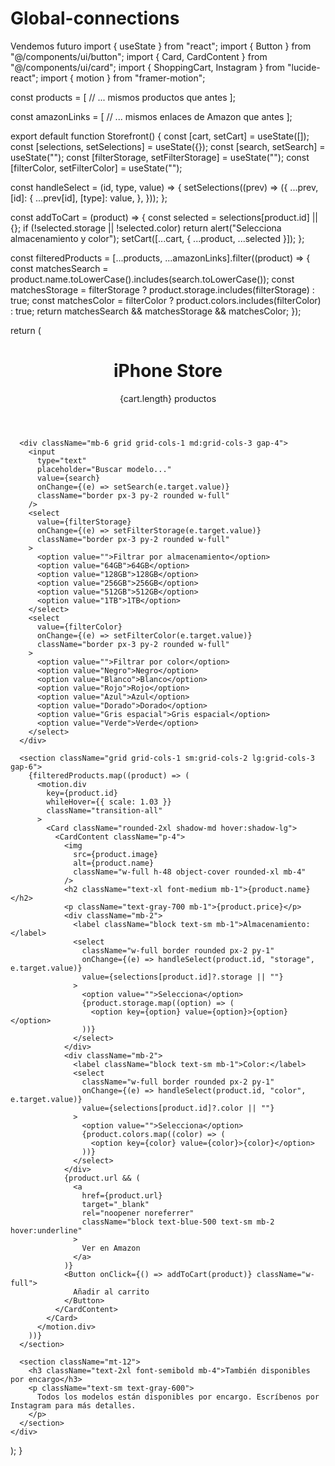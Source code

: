 # Global-connections
Vendemos futuro
import { useState } from "react";
import { Button } from "@/components/ui/button";
import { Card, CardContent } from "@/components/ui/card";
import { ShoppingCart, Instagram } from "lucide-react";
import { motion } from "framer-motion";

const products = [
  // ... mismos productos que antes
];

const amazonLinks = [
  // ... mismos enlaces de Amazon que antes
];

export default function Storefront() {
  const [cart, setCart] = useState([]);
  const [selections, setSelections] = useState({});
  const [search, setSearch] = useState("");
  const [filterStorage, setFilterStorage] = useState("");
  const [filterColor, setFilterColor] = useState("");

  const handleSelect = (id, type, value) => {
    setSelections((prev) => ({
      ...prev,
      [id]: {
        ...prev[id],
        [type]: value,
      },
    }));
  };

  const addToCart = (product) => {
    const selected = selections[product.id] || {};
    if (!selected.storage || !selected.color)
      return alert("Selecciona almacenamiento y color");
    setCart([...cart, { ...product, ...selected }]);
  };

  const filteredProducts = [...products, ...amazonLinks].filter((product) => {
    const matchesSearch = product.name.toLowerCase().includes(search.toLowerCase());
    const matchesStorage = filterStorage ? product.storage.includes(filterStorage) : true;
    const matchesColor = filterColor ? product.colors.includes(filterColor) : true;
    return matchesSearch && matchesStorage && matchesColor;
  });

  return (
    <div className="min-h-screen bg-white text-black px-4 py-6 md:px-12">
      <header className="flex justify-between items-center mb-10">
        <h1 className="text-3xl font-semibold">iPhone Store</h1>
        <div className="flex items-center gap-4">
          <a href="https://instagram.com/tu_tienda" target="_blank" rel="noopener noreferrer">
            <Instagram className="w-6 h-6 hover:text-blue-500" />
          </a>
          <ShoppingCart className="w-6 h-6" />
          <span className="text-sm">{cart.length} productos</span>
        </div>
      </header>

      <div className="mb-6 grid grid-cols-1 md:grid-cols-3 gap-4">
        <input
          type="text"
          placeholder="Buscar modelo..."
          value={search}
          onChange={(e) => setSearch(e.target.value)}
          className="border px-3 py-2 rounded w-full"
        />
        <select
          value={filterStorage}
          onChange={(e) => setFilterStorage(e.target.value)}
          className="border px-3 py-2 rounded w-full"
        >
          <option value="">Filtrar por almacenamiento</option>
          <option value="64GB">64GB</option>
          <option value="128GB">128GB</option>
          <option value="256GB">256GB</option>
          <option value="512GB">512GB</option>
          <option value="1TB">1TB</option>
        </select>
        <select
          value={filterColor}
          onChange={(e) => setFilterColor(e.target.value)}
          className="border px-3 py-2 rounded w-full"
        >
          <option value="">Filtrar por color</option>
          <option value="Negro">Negro</option>
          <option value="Blanco">Blanco</option>
          <option value="Rojo">Rojo</option>
          <option value="Azul">Azul</option>
          <option value="Dorado">Dorado</option>
          <option value="Gris espacial">Gris espacial</option>
          <option value="Verde">Verde</option>
        </select>
      </div>

      <section className="grid grid-cols-1 sm:grid-cols-2 lg:grid-cols-3 gap-6">
        {filteredProducts.map((product) => (
          <motion.div
            key={product.id}
            whileHover={{ scale: 1.03 }}
            className="transition-all"
          >
            <Card className="rounded-2xl shadow-md hover:shadow-lg">
              <CardContent className="p-4">
                <img
                  src={product.image}
                  alt={product.name}
                  className="w-full h-48 object-cover rounded-xl mb-4"
                />
                <h2 className="text-xl font-medium mb-1">{product.name}</h2>
                <p className="text-gray-700 mb-1">{product.price}</p>
                <div className="mb-2">
                  <label className="block text-sm mb-1">Almacenamiento:</label>
                  <select
                    className="w-full border rounded px-2 py-1"
                    onChange={(e) => handleSelect(product.id, "storage", e.target.value)}
                    value={selections[product.id]?.storage || ""}
                  >
                    <option value="">Selecciona</option>
                    {product.storage.map((option) => (
                      <option key={option} value={option}>{option}</option>
                    ))}
                  </select>
                </div>
                <div className="mb-2">
                  <label className="block text-sm mb-1">Color:</label>
                  <select
                    className="w-full border rounded px-2 py-1"
                    onChange={(e) => handleSelect(product.id, "color", e.target.value)}
                    value={selections[product.id]?.color || ""}
                  >
                    <option value="">Selecciona</option>
                    {product.colors.map((color) => (
                      <option key={color} value={color}>{color}</option>
                    ))}
                  </select>
                </div>
                {product.url && (
                  <a
                    href={product.url}
                    target="_blank"
                    rel="noopener noreferrer"
                    className="block text-blue-500 text-sm mb-2 hover:underline"
                  >
                    Ver en Amazon
                  </a>
                )}
                <Button onClick={() => addToCart(product)} className="w-full">
                  Añadir al carrito
                </Button>
              </CardContent>
            </Card>
          </motion.div>
        ))}
      </section>

      <section className="mt-12">
        <h3 className="text-2xl font-semibold mb-4">También disponibles por encargo</h3>
        <p className="text-sm text-gray-600">
          Todos los modelos están disponibles por encargo. Escríbenos por Instagram para más detalles.
        </p>
      </section>
    </div>
  );
}
